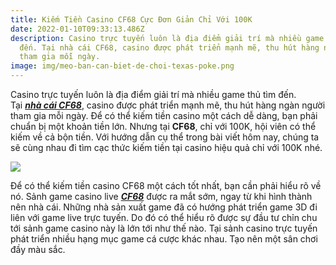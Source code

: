 ```yaml
---
title: Kiếm Tiền Casino CF68 Cực Đơn Giản Chỉ Với 100K
date: 2022-01-10T09:33:13.486Z
description: Casino trực tuyến luôn là địa điểm giải trí mà nhiều game thủ tìm
  đến. Tại nhà cái CF68, casino được phát triển mạnh mẽ, thu hút hàng ngàn người
  tham gia mỗi ngày.
image: img/meo-ban-can-biet-de-choi-texas-poke.png
---
```

Casino trực tuyến luôn là địa điểm giải trí mà nhiều game thủ tìm đến. Tại ***[nhà cái CF68](https://cf68-cf68.live/)***, casino được phát triển mạnh mẽ, thu hút hàng ngàn người tham gia mỗi ngày. Để có thể kiếm tiền casino một cách dễ dàng, bạn phải chuẩn bị một khoản tiền lớn. Nhưng tại **CF68**, chỉ với 100K, hội viên có thể kiếm về cả bộn tiền. Với hướng dẫn cụ thể trong bài viết hôm nay, chúng ta sẽ cùng nhau đi tìm cạc thức kiếm tiền tại casino hiệu quả chỉ với 100K nhé.

![](img/cf68-cf68.live.png)



Để có thể kiếm tiền casino CF68 một cách tốt nhất, bạn cần phải hiểu rõ về nó. Sảnh game casino live ***[CF68](https://cf68-cf68.live/)*** được ra mắt sớm, ngay từ khi hình thành nên nhà cái. Những nhà sản xuất game đã có hướng phát triển game 3D đi liên với game live trực tuyến. Do đó có thể hiểu rõ được sự đầu tư chỉn chu tới sảnh game casino này là lớn tới như thế nào. Tại sảnh casino trực tuyến phát triển nhiều hạng mục game cá cược khác nhau. Tạo nên một sân chơi đầy màu sắc.